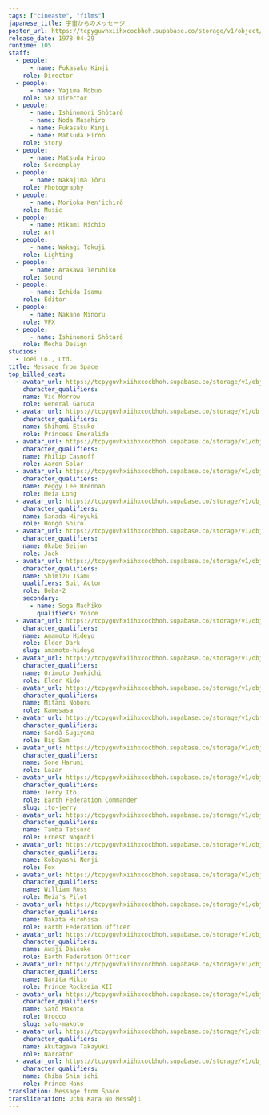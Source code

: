 ```yaml
---
tags: ["cineaste", "films"]
japanese_title: 宇宙からのメッセージ
poster_url: https://tcpyguvhxiihxcocbhoh.supabase.co/storage/v1/object/public/godzilla-cineaste-public/content/films/message-from-space-1978/posters/message-from-space-1978.jpg
release_date: 1978-04-29
runtime: 105
staff:
  - people:
      - name: Fukasaku Kinji
    role: Director
  - people:
      - name: Yajima Nobuo
    role: SFX Director
  - people:
      - name: Ishinomori Shôtarô
      - name: Noda Masahiro
      - name: Fukasaku Kinji
      - name: Matsuda Hiroo
    role: Story
  - people:
      - name: Matsuda Hiroo
    role: Screenplay
  - people:
      - name: Nakajima Tôru
    role: Photography
  - people:
      - name: Morioka Ken'ichirô
    role: Music
  - people:
      - name: Mikami Michio
    role: Art
  - people:
      - name: Wakagi Tokuji
    role: Lighting
  - people:
      - name: Arakawa Teruhiko
    role: Sound
  - people:
      - name: Ichida Isamu
    role: Editor
  - people:
      - name: Nakano Minoru
    role: VFX
  - people:
      - name: Ishinomori Shôtarô
    role: Mecha Design
studios:
  - Toei Co., Ltd.
title: Message from Space
top_billed_cast:
  - avatar_url: https://tcpyguvhxiihxcocbhoh.supabase.co/storage/v1/object/public/godzilla-cineaste-public/content/films/message-from-space-1978/cast-avatars/vic-morrow-0.jpg
    character_qualifiers:
    name: Vic Morrow
    role: General Garuda
  - avatar_url: https://tcpyguvhxiihxcocbhoh.supabase.co/storage/v1/object/public/godzilla-cineaste-public/content/films/message-from-space-1978/cast-avatars/etsuko-shihomi-0.jpg
    character_qualifiers:
    name: Shihomi Etsuko
    role: Princess Emeralida
  - avatar_url: https://tcpyguvhxiihxcocbhoh.supabase.co/storage/v1/object/public/godzilla-cineaste-public/content/films/message-from-space-1978/cast-avatars/philip-casnoff-0.jpg
    character_qualifiers:
    name: Philip Casnoff
    role: Aaron Solar
  - avatar_url: https://tcpyguvhxiihxcocbhoh.supabase.co/storage/v1/object/public/godzilla-cineaste-public/content/films/message-from-space-1978/cast-avatars/peggy-lee-brennan-0.jpg
    character_qualifiers:
    name: Peggy Lee Brennan
    role: Meia Long
  - avatar_url: https://tcpyguvhxiihxcocbhoh.supabase.co/storage/v1/object/public/godzilla-cineaste-public/content/films/message-from-space-1978/cast-avatars/hiroyuki-sanada-0.jpg
    character_qualifiers:
    name: Sanada Hiroyuki
    role: Hongô Shirô
  - avatar_url: https://tcpyguvhxiihxcocbhoh.supabase.co/storage/v1/object/public/godzilla-cineaste-public/content/films/message-from-space-1978/cast-avatars/seijun-okabe-0.jpg
    character_qualifiers:
    name: Okabe Seijun
    role: Jack
  - avatar_url: https://tcpyguvhxiihxcocbhoh.supabase.co/storage/v1/object/public/godzilla-cineaste-public/content/films/message-from-space-1978/cast-avatars/isamu-shimizu-0.jpg
    character_qualifiers:
    name: Shimizu Isamu
    qualifiers: Suit Actor
    role: Beba-2
    secondary:
      - name: Soga Machiko
        qualifiers: Voice
  - avatar_url: https://tcpyguvhxiihxcocbhoh.supabase.co/storage/v1/object/public/godzilla-cineaste-public/content/films/message-from-space-1978/cast-avatars/hideyo-amamoto-0.jpg
    character_qualifiers:
    name: Amamoto Hideyo
    role: Elder Dark
    slug: amamoto-hideyo
  - avatar_url: https://tcpyguvhxiihxcocbhoh.supabase.co/storage/v1/object/public/godzilla-cineaste-public/content/films/message-from-space-1978/cast-avatars/junkichi-orimoto-0.jpg
    character_qualifiers:
    name: Orimoto Junkichi
    role: Elder Kido
  - avatar_url: https://tcpyguvhxiihxcocbhoh.supabase.co/storage/v1/object/public/godzilla-cineaste-public/content/films/message-from-space-1978/cast-avatars/noboru-mitani-0.jpg
    character_qualifiers:
    name: Mitani Noboru
    role: Kamesasa
  - avatar_url: https://tcpyguvhxiihxcocbhoh.supabase.co/storage/v1/object/public/godzilla-cineaste-public/content/films/message-from-space-1978/cast-avatars/sanda-sugiyama-0.jpg
    character_qualifiers:
    name: Sandâ Sugiyama
    role: Big Sam
  - avatar_url: https://tcpyguvhxiihxcocbhoh.supabase.co/storage/v1/object/public/godzilla-cineaste-public/content/films/message-from-space-1978/cast-avatars/harumi-sone-0.jpg
    character_qualifiers:
    name: Sone Harumi
    role: Lazar
  - avatar_url: https://tcpyguvhxiihxcocbhoh.supabase.co/storage/v1/object/public/godzilla-cineaste-public/content/films/message-from-space-1978/cast-avatars/jerry-ito-0.jpg
    character_qualifiers:
    name: Jerry Itô
    role: Earth Federation Commander
    slug: ito-jerry
  - avatar_url: https://tcpyguvhxiihxcocbhoh.supabase.co/storage/v1/object/public/godzilla-cineaste-public/content/films/message-from-space-1978/cast-avatars/tetsuro-tamba-0.jpg
    character_qualifiers:
    name: Tamba Tetsurô
    role: Ernest Noguchi
  - avatar_url: https://tcpyguvhxiihxcocbhoh.supabase.co/storage/v1/object/public/godzilla-cineaste-public/content/films/message-from-space-1978/cast-avatars/nenji-kobayashi-0.jpg
    character_qualifiers:
    name: Kobayashi Nenji
    role: Fox
  - avatar_url: https://tcpyguvhxiihxcocbhoh.supabase.co/storage/v1/object/public/godzilla-cineaste-public/content/films/message-from-space-1978/cast-avatars/william-ross-0.jpg
    character_qualifiers:
    name: William Ross
    role: Meia's Pilot
  - avatar_url: https://tcpyguvhxiihxcocbhoh.supabase.co/storage/v1/object/public/godzilla-cineaste-public/content/films/message-from-space-1978/cast-avatars/hirohisa-nakata-0.jpg
    character_qualifiers:
    name: Nakata Hirohisa
    role: Earth Federation Officer
  - avatar_url: https://tcpyguvhxiihxcocbhoh.supabase.co/storage/v1/object/public/godzilla-cineaste-public/content/films/message-from-space-1978/cast-avatars/daisuke-awaji-0.jpg
    character_qualifiers:
    name: Awaji Daisuke
    role: Earth Federation Officer
  - avatar_url: https://tcpyguvhxiihxcocbhoh.supabase.co/storage/v1/object/public/godzilla-cineaste-public/content/films/message-from-space-1978/cast-avatars/mikio-narita-0.jpg
    character_qualifiers:
    name: Narita Mikio
    role: Prince Rockseia XII
  - avatar_url: https://tcpyguvhxiihxcocbhoh.supabase.co/storage/v1/object/public/godzilla-cineaste-public/content/films/message-from-space-1978/cast-avatars/makoto-sato-0.jpg
    character_qualifiers:
    name: Satô Makoto
    role: Urocco
    slug: sato-makoto
  - avatar_url: https://tcpyguvhxiihxcocbhoh.supabase.co/storage/v1/object/public/godzilla-cineaste-public/content/films/message-from-space-1978/cast-avatars/takayuki-akutagawa-0.jpg
    character_qualifiers:
    name: Akutagawa Takayuki
    role: Narrator
  - avatar_url: https://tcpyguvhxiihxcocbhoh.supabase.co/storage/v1/object/public/godzilla-cineaste-public/content/films/message-from-space-1978/cast-avatars/shinichi-chiba-0.jpg
    character_qualifiers:
    name: Chiba Shin'ichi
    role: Prince Hans
translation: Message from Space
transliteration: Uchû Kara No Messêji
---
```

